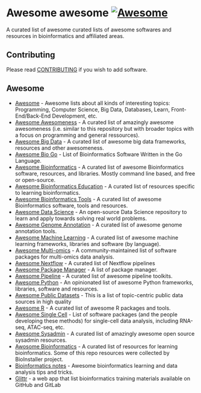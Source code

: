 # Awesome awesome [![Awesome](https://cdn.rawgit.com/sindresorhus/awesome/d7305f38d29fed78fa85652e3a63e154dd8e8829/media/badge.svg)](https://github.com/sindresorhus/awesome)

A curated list of awesome curated lists of awesome softwares and resources in bioinformatics and affiliated areas.

## Contributing
Please read [CONTRIBUTING](./CONTRIBUTING.md) if you wish to add software.

## Awesome

* [Awesome](https://github.com/sindresorhus/awesome) - Awesome lists about all kinds of interesting topics: Programming, Computer Science, Big Data, Databases, Learn, Front-End/Back-End Development, etc.
* [Awesome Awesomeness](https://github.com/bayandin/awesome-awesomeness) - A curated list of amazingly awesome awesomeness (i.e. similar to this repository but with broader topics with a focus on programming and general ressources).
* [Awesome Big Data](https://github.com/newTendermint/awesome-bigdata) - A curated list of awesome big data frameworks, resources and other awesomeness.
* [Awesome Bio Go](https://github.com/dissipative/awesome-bio-go) - List of Bioinformatics Software Written in the Go Language.
* [Awesome Bioinformatics](https://github.com/danielecook/Awesome-Bioinformatics) - A curated list of awesome Bioinformatics software, resources, and libraries. Mostly command line based, and free or open-source.
* [Awesome Bioinformatics Education](https://github.com/lskatz/awesome-bioinformatics-education) - A curated list of resources specific to learning bioinformatics. 
* [Awesome Bioinformatics Tools](https://github.com/ZhihaoXie/awesome-bioinformatics-tools) - A curated list of awesome Bioinformatics software, tools and resources.
* [Awesome Data Science](https://github.com/academic/awesome-datascience) - An open-source Data Science repository to learn and apply towards solving real world problems.
* [Awesome Genome Annotation](https://juke34.github.io/awesome-genome-annotation/) - A curated list of awesome genome annotation tools.
* [Awesome Machine Learning](https://github.com/josephmisiti/awesome-machine-learning) - A curated list of awesome machine learning frameworks, libraries and software (by language).
* [Awesome Multi-omics](https://github.com/mikelove/awesome-multi-omics) - A community-maintained list of software packages for multi-omics data analysis.
* [Awesome Nextflow](https://github.com/nextflow-io/awesome-nextflow) - A curated list of Nextflow pipelines 
* [Awesome Package Manager](https://github.com/damon-kwok/awesome-package-manager) - A list of package manager.
* [Awesome Pipeline](https://github.com/pditommaso/awesome-pipeline) - A curated list of awesome pipeline toolkits.
* [Awesome Python](https://github.com/vinta/awesome-python) - An opinionated list of awesome Python frameworks, libraries, software and resources.
* [Awesome Public Datasets](https://github.com/awesomedata/awesome-public-datasets) - This is a list of topic-centric public data sources in high quality
* [Awesome R](https://github.com/qinwf/awesome-R) - A curated list of awesome R packages and tools.
* [Awesome Single Cell](https://github.com/seandavi/awesome-single-cell) - List of software packages (and the people developing these methods) for single-cell data analysis, including RNA-seq, ATAC-seq, etc.
* [Awesome Sysadmin](https://github.com/kahun/awesome-sysadmin/blob/master/README.md) - A curated list of amazingly awesome open source sysadmin resources. 
* [Awosome Bioinformatics](https://github.com/openbiox/awosome-bioinformatics) - A curated list of resources for learning bioinformatics. Some of this repo resources were collected by BioInstaller project. 
* [Bioinformatics notes](https://github.com/mdozmorov/Bioinformatics_notes) - Awesome bioinformatics learning and data analysis tips and tricks.
* [Glittr](https://glittr.org/?per_page=25&sort_by=stargazers&sort_direction=desc) - a web app that list bioinformatics training materials available on GitHub and GitLab
